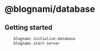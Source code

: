 
# @blognami/database

## Getting started

```bash
    blognami initialize-database
    blognami start-server
```
